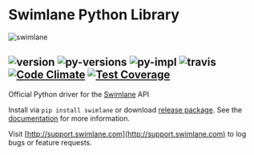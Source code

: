 # Swimlane Python Library

![swimlane](https://raw.githubusercontent.com/swimlane/swimlane-python/master/docs/logo.png)

![version](https://img.shields.io/pypi/v/swimlane.svg) ![py-versions](https://img.shields.io/pypi/pyversions/swimlane.svg) ![py-impl](https://img.shields.io/pypi/implementation/swimlane.svg) ![travis](https://travis-ci.org/swimlane/swimlane-python.svg?branch=master) [![Code Climate](https://codeclimate.com/github/swimlane/swimlane-python/badges/gpa.svg)](https://codeclimate.com/github/swimlane/swimlane-python) [![Test Coverage](https://codeclimate.com/github/swimlane/swimlane-python/badges/coverage.svg)](https://codeclimate.com/github/swimlane/swimlane-python/coverage)
---
Official Python driver for the [Swimlane](http://www.swimlane.com) API

Install via `pip install swimlane` or download [release package](https://github.com/Swimlane/swimlane-python/releases).
See the  [documentation](https://swimlane.gitbooks.io/python-api-client/content/) for more information.

Visit [http://support.swimlane.com](http://support.swimlane.com) to log bugs or feature requests.
